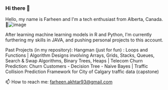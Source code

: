 ### Hi there 👋
Hello, my name is Farheen and I'm a tech enthusiast from Alberta, Canada. 🌱![image](https://user-images.githubusercontent.com/64049842/190914959-1685f9c2-5ae8-49fa-9e8f-479faed54639.png)

 After learning machine learning models in R and Python, I'm currently furthering my skills in JAVA, and pushing personal projects to this account. 

Past Projects (in my repository):
Hangman (just for fun) : Loops and Functions | 
Algorithm Designs involving Arrays, Grids, Stacks, Queues, Search & Swap Algorithms, Binary Trees, Heaps | 
Telecom Churn Prediction: Churn Customers - Decision Tree - Naive Bayes | 
Traffic Collision Prediction Framework for City of Calgary traffic data (capstone)


📫 How to reach me: farheen.akhtar93@gmail.com
